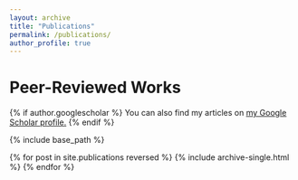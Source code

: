 ```yaml
---
layout: archive
title: "Publications"
permalink: /publications/
author_profile: true
---
```


Peer-Reviewed Works
===


{% if author.googlescholar %}
  You can also find my articles on <u><a href="{{author.googlescholar}}">my Google Scholar profile</a>.</u>
{% endif %}

{% include base_path %}

{% for post in site.publications reversed %}
  {% include archive-single.html %}
{% endfor %}
